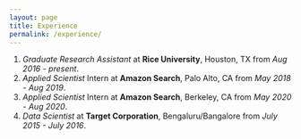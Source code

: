 ```yaml
---
layout: page
title: Experience
permalink: /experience/
---
```


1. _Graduate Research Assistant_ at __Rice University__, Houston, TX from _Aug 2016 - present_.
2. _Applied Scientist_ Intern at __Amazon Search__, Palo Alto, CA from _May 2018 - Aug 2019_.
3. _Applied Scientist_ Intern at __Amazon Search__, Berkeley, CA from _May 2020 - Aug 2020_.
4. _Data Scientist_ at __Target Corporation__, Bengaluru/Bangalore from _July 2015 - July 2016_.   

